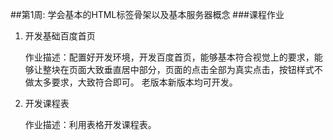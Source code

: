 ##第1周: 学会基本的HTML标签骨架以及基本服务器概念
###课程作业
1. 开发基础百度首页

    作业描述：配置好开发环境，开发百度首页，能够基本符合视觉上的要求，能够让整块在页面大致垂直居中部分，页面的点击全部为真实点击，按钮样式不做太多要求，大致符合即可。 老版本新版本均可开发。

2. 开发课程表

    作业描述：利用表格开发课程表。

